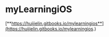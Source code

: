 # myLearningiOS

[**https://huijielin.gitbooks.io/mylearningios**](https://huijielin.gitbooks.io/mylearningios.)

